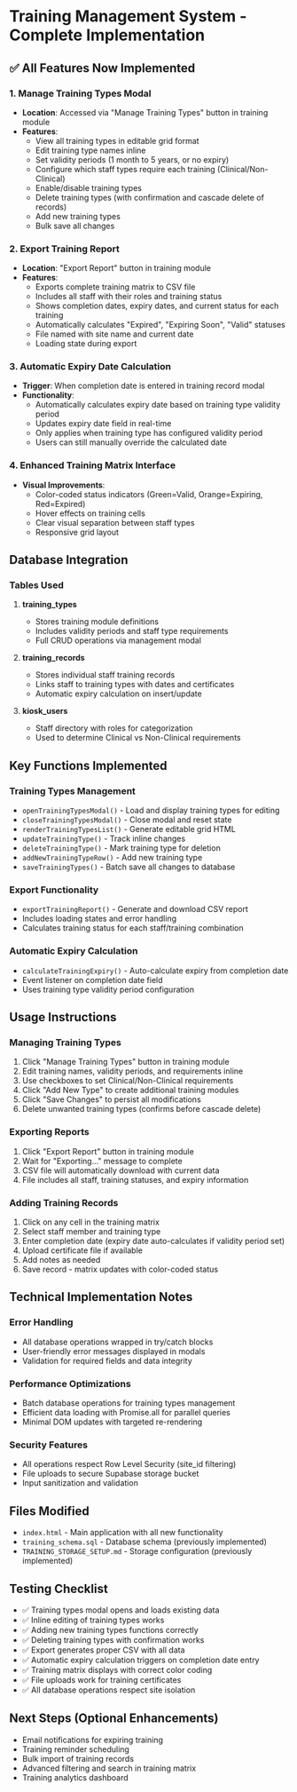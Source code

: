 # Training Management System - Complete Implementation

## ✅ All Features Now Implemented

### 1. Manage Training Types Modal
- **Location**: Accessed via "Manage Training Types" button in training module
- **Features**:
  - View all training types in editable grid format
  - Edit training type names inline
  - Set validity periods (1 month to 5 years, or no expiry)
  - Configure which staff types require each training (Clinical/Non-Clinical)
  - Enable/disable training types
  - Delete training types (with confirmation and cascade delete of records)
  - Add new training types
  - Bulk save all changes

### 2. Export Training Report
- **Location**: "Export Report" button in training module
- **Features**:
  - Exports complete training matrix to CSV file
  - Includes all staff with their roles and training status
  - Shows completion dates, expiry dates, and current status for each training
  - Automatically calculates "Expired", "Expiring Soon", "Valid" statuses
  - File named with site name and current date
  - Loading state during export

### 3. Automatic Expiry Date Calculation
- **Trigger**: When completion date is entered in training record modal
- **Functionality**:
  - Automatically calculates expiry date based on training type validity period
  - Updates expiry date field in real-time
  - Only applies when training type has configured validity period
  - Users can still manually override the calculated date

### 4. Enhanced Training Matrix Interface
- **Visual Improvements**:
  - Color-coded status indicators (Green=Valid, Orange=Expiring, Red=Expired)
  - Hover effects on training cells
  - Clear visual separation between staff types
  - Responsive grid layout

## Database Integration

### Tables Used
1. **training_types**
   - Stores training module definitions
   - Includes validity periods and staff type requirements
   - Full CRUD operations via management modal

2. **training_records** 
   - Stores individual staff training records
   - Links staff to training types with dates and certificates
   - Automatic expiry calculation on insert/update

3. **kiosk_users**
   - Staff directory with roles for categorization
   - Used to determine Clinical vs Non-Clinical requirements

## Key Functions Implemented

### Training Types Management
- `openTrainingTypesModal()` - Load and display training types for editing
- `closeTrainingTypesModal()` - Close modal and reset state
- `renderTrainingTypesList()` - Generate editable grid HTML
- `updateTrainingType()` - Track inline changes
- `deleteTrainingType()` - Mark training type for deletion
- `addNewTrainingTypeRow()` - Add new training type
- `saveTrainingTypes()` - Batch save all changes to database

### Export Functionality
- `exportTrainingReport()` - Generate and download CSV report
- Includes loading states and error handling
- Calculates training status for each staff/training combination

### Automatic Expiry Calculation
- `calculateTrainingExpiry()` - Auto-calculate expiry from completion date
- Event listener on completion date field
- Uses training type validity period configuration

## Usage Instructions

### Managing Training Types
1. Click "Manage Training Types" button in training module
2. Edit training names, validity periods, and requirements inline
3. Use checkboxes to set Clinical/Non-Clinical requirements
4. Click "Add New Type" to create additional training modules
5. Click "Save Changes" to persist all modifications
6. Delete unwanted training types (confirms before cascade delete)

### Exporting Reports
1. Click "Export Report" button in training module
2. Wait for "Exporting..." message to complete
3. CSV file will automatically download with current data
4. File includes all staff, training statuses, and expiry information

### Adding Training Records
1. Click on any cell in the training matrix
2. Select staff member and training type
3. Enter completion date (expiry date auto-calculates if validity period set)
4. Upload certificate file if available
5. Add notes as needed
6. Save record - matrix updates with color-coded status

## Technical Implementation Notes

### Error Handling
- All database operations wrapped in try/catch blocks
- User-friendly error messages displayed in modals
- Validation for required fields and data integrity

### Performance Optimizations
- Batch database operations for training types management
- Efficient data loading with Promise.all for parallel queries
- Minimal DOM updates with targeted re-rendering

### Security Features
- All operations respect Row Level Security (site_id filtering)
- File uploads to secure Supabase storage bucket
- Input sanitization and validation

## Files Modified
- `index.html` - Main application with all new functionality
- `training_schema.sql` - Database schema (previously implemented)
- `TRAINING_STORAGE_SETUP.md` - Storage configuration (previously implemented)

## Testing Checklist
- ✅ Training types modal opens and loads existing data
- ✅ Inline editing of training types works
- ✅ Adding new training types functions correctly
- ✅ Deleting training types with confirmation works
- ✅ Export generates proper CSV with all data
- ✅ Automatic expiry calculation triggers on completion date entry
- ✅ Training matrix displays with correct color coding
- ✅ File uploads work for training certificates
- ✅ All database operations respect site isolation

## Next Steps (Optional Enhancements)
- Email notifications for expiring training
- Training reminder scheduling
- Bulk import of training records
- Advanced filtering and search in training matrix
- Training analytics dashboard
